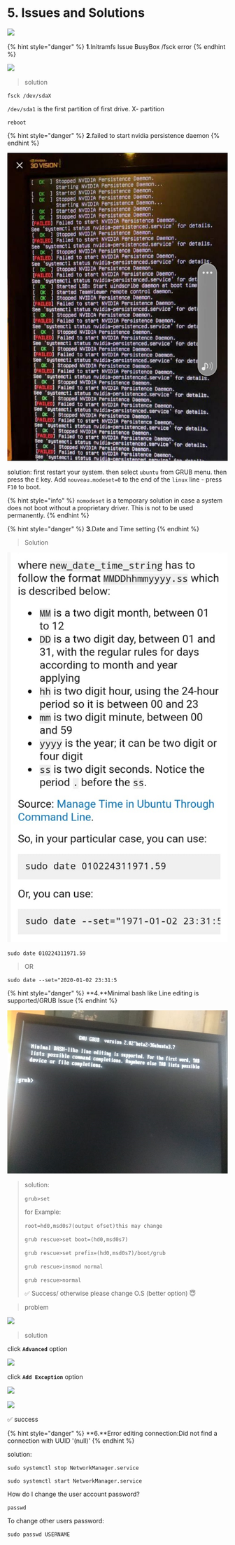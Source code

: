 # 5. Issues and Solutions

![](../.gitbook/assets/27659-bug-guy-1-.gif)

{% hint style="danger" %}
**1**.Initramfs Issue BusyBox /fsck error
{% endhint %}

![](../.gitbook/assets/image.jpg)

> solution

```text
fsck /dev/sdaX
```

 `/dev/sda1` is the first partition of first drive. X- partition

```text
reboot
```

{% hint style="danger" %}
**2**.failed to start nvidia persistence daemon
{% endhint %}

![](../.gitbook/assets/500089300355_338398.jpg)

solution: first restart your system. then select `ubuntu` from GRUB menu. then press the `E` key. Add `nouveau.modeset=0` to the end of the `linux` line - press `F10` to boot.

{% hint style="info" %}
 `nomodeset` is a temporary solution in case a system does not boot without a proprietary driver. This is not to be used permanently.
{% endhint %}

{% hint style="danger" %}
**3**.Date and Time setting
{% endhint %}

> Solution

![](../.gitbook/assets/image2.jpg)

```text
sudo date 010224311971.59
```

> OR

```text
sudo date --set="2020-01-02 23:31:5
```

{% hint style="danger" %}
**4.**Minimal bash like Line editing is supported/GRUB Issue
{% endhint %}

![](../.gitbook/assets/pic.jpg)

> solution:
>
> `grub>set`
>
> for Example:
>
> `root=hd0,msd0s7(output ofset)this may change`
>
> `grub rescue>set boot=(hd0,msd0s7)`
>
> `grub rescue>set prefix=(hd0,msd0s7)/boot/grub`
>
> `grub rescue>insmod normal`
>
> `grub rescue>normal`
>
> ✅ Success/ otherwise please change O.S \(better option\) 😇

> problem

![](../.gitbook/assets/bb87bd14-b11a-4f38-bcc1-d053a9d6609f.jpg)

> solution

click **`Advanced`** option

![](../.gitbook/assets/0dee2d45-d936-417b-abc2-401c842eb369.jpg)

click **`Add Exception`** option

![](../.gitbook/assets/74ee58a8-e872-4a6f-92f6-de7993c444f7.jpg)

![](../.gitbook/assets/exception.jpg)

✅ success

{% hint style="danger" %}
**6.**Error editing connection:Did not find a connection with UUID '\(null\)'
{% endhint %}

solution:

```text
sudo systemctl stop NetworkManager.service
```

```text
sudo systemctl start NetworkManager.service
```

How do I change the user account password?

```text
passwd
```

To change other users password:

```text
sudo passwd USERNAME
```

